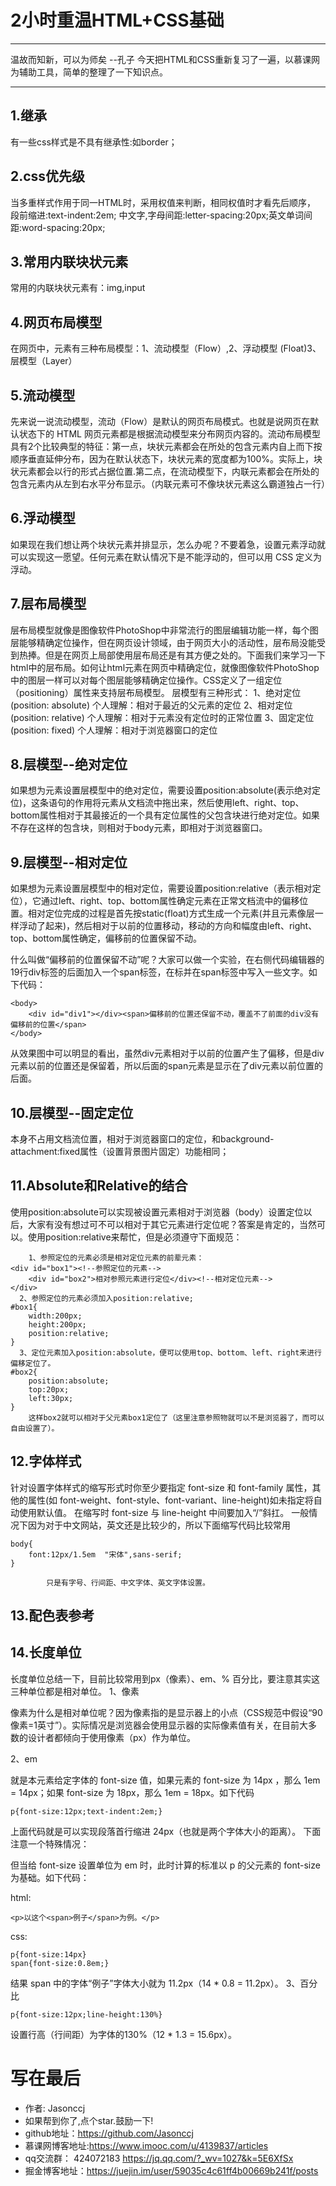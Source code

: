 # 2小时重温HTML+CSS基础

-----
温故而知新，可以为师矣        --孔子
今天把HTML和CSS重新复习了一遍，以慕课网为辅助工具，简单的整理了一下知识点。

-----

## 1.继承
有一些css样式是不具有继承性:如border；
## 2.css优先级
当多重样式作用于同一HTML时，采用权值来判断，相同权值时才看先后顺序，
段前缩进:text-indent:2em; 中文字,字母间距:letter-spacing:20px;英文单词间距:word-spacing:20px;
## 3.常用内联块状元素
常用的内联块状元素有：img,input
## 4.网页布局模型
在网页中，元素有三种布局模型：1、流动模型（Flow）,2、浮动模型 (Float)3、层模型（Layer）
## 5.流动模型
先来说一说流动模型，流动（Flow）是默认的网页布局模式。也就是说网页在默认状态下的 HTML 网页元素都是根据流动模型来分布网页内容的。流动布局模型具有2个比较典型的特征：第一点，块状元素都会在所处的包含元素内自上而下按顺序垂直延伸分布，因为在默认状态下，块状元素的宽度都为100%。实际上，块状元素都会以行的形式占据位置.第二点，在流动模型下，内联元素都会在所处的包含元素内从左到右水平分布显示。（内联元素可不像块状元素这么霸道独占一行）
## 6.浮动模型
如果现在我们想让两个块状元素并排显示，怎么办呢？不要着急，设置元素浮动就可以实现这一愿望。任何元素在默认情况下是不能浮动的，但可以用 CSS 定义为浮动。
## 7.层布局模型
层布局模型就像是图像软件PhotoShop中非常流行的图层编辑功能一样，每个图层能够精确定位操作，但在网页设计领域，由于网页大小的活动性，层布局没能受到热捧。但是在网页上局部使用层布局还是有其方便之处的。下面我们来学习一下html中的层布局。如何让html元素在网页中精确定位，就像图像软件PhotoShop中的图层一样可以对每个图层能够精确定位操作。CSS定义了一组定位（positioning）属性来支持层布局模型。
层模型有三种形式：
1、绝对定位(position: absolute) 个人理解：相对于最近的父元素的定位
2、相对定位(position: relative) 个人理解：相对于元素没有定位时的正常位置
3、固定定位(position: fixed) 个人理解：相对于浏览器窗口的定位
## 8.层模型--绝对定位
如果想为元素设置层模型中的绝对定位，需要设置position:absolute(表示绝对定位)，这条语句的作用将元素从文档流中拖出来，然后使用left、right、top、bottom属性相对于其最接近的一个具有定位属性的父包含块进行绝对定位。如果不存在这样的包含块，则相对于body元素，即相对于浏览器窗口。
## 9.层模型--相对定位
如果想为元素设置层模型中的相对定位，需要设置position:relative（表示相对定位），它通过left、right、top、bottom属性确定元素在正常文档流中的偏移位置。相对定位完成的过程是首先按static(float)方式生成一个元素(并且元素像层一样浮动了起来)，然后相对于以前的位置移动，移动的方向和幅度由left、right、top、bottom属性确定，偏移前的位置保留不动。



什么叫做“偏移前的位置保留不动”呢？大家可以做一个实验，在右侧代码编辑器的19行div标签的后面加入一个span标签，在标并在span标签中写入一些文字。如下代码：
```
<body>
    <div id="div1"></div><span>偏移前的位置还保留不动，覆盖不了前面的div没有偏移前的位置</span>
</body>
```


从效果图中可以明显的看出，虽然div元素相对于以前的位置产生了偏移，但是div元素以前的位置还是保留着，所以后面的span元素是显示在了div元素以前位置的后面。
## 10.层模型--固定定位
本身不占用文档流位置，相对于浏览器窗口的定位，和background-attachment:fixed属性（设置背景图片固定）功能相同；
## 11.Absolute和Relative的结合
使用position:absolute可以实现被设置元素相对于浏览器（body）设置定位以后，大家有没有想过可不可以相对于其它元素进行定位呢？答案是肯定的，当然可以。使用position:relative来帮忙，但是必须遵守下面规范：
```
    1、参照定位的元素必须是相对定位元素的前辈元素：
<div id="box1"><!--参照定位的元素-->
    <div id="box2">相对参照元素进行定位</div><!--相对定位元素-->
</div>
  2、参照定位的元素必须加入position:relative;
#box1{
    width:200px;
    height:200px;
    position:relative;        
}
  3、定位元素加入position:absolute，便可以使用top、bottom、left、right来进行偏移定位了。
#box2{
    position:absolute;
    top:20px;
    left:30px;         
}
    这样box2就可以相对于父元素box1定位了（这里注意参照物就可以不是浏览器了，而可以自由设置了）。
```

## 12.字体样式
针对设置字体样式的缩写形式时你至少要指定 font-size 和 font-family 属性，其他的属性(如 font-weight、font-style、font-variant、line-height)如未指定将自动使用默认值。
            在缩写时 font-size 与 line-height 中间要加入“/”斜扛。
            一般情况下因为对于中文网站，英文还是比较少的，所以下面缩写代码比较常用
```
body{
    font:12px/1.5em  "宋体",sans-serif;
}
```

            只是有字号、行间距、中文字体、英文字体设置。
## 13.配色表参考

## 14.长度单位
长度单位总结一下，目前比较常用到px（像素）、em、% 百分比，要注意其实这三种单位都是相对单位。
1、像素

像素为什么是相对单位呢？因为像素指的是显示器上的小点（CSS规范中假设“90像素=1英寸”）。实际情况是浏览器会使用显示器的实际像素值有关，在目前大多数的设计者都倾向于使用像素（px）作为单位。

2、em

就是本元素给定字体的 font-size 值，如果元素的 font-size 为 14px ，那么 1em = 14px；如果 font-size 为 18px，那么 1em = 18px。如下代码

```
p{font-size:12px;text-indent:2em;}
```
上面代码就是可以实现段落首行缩进 24px（也就是两个字体大小的距离）。
下面注意一个特殊情况：

但当给 font-size 设置单位为 em 时，此时计算的标准以 p 的父元素的 font-size 为基础。如下代码：

html:

```
<p>以这个<span>例子</span>为例。</p>
```
css:
```
p{font-size:14px}
span{font-size:0.8em;}
```
结果 span 中的字体“例子”字体大小就为 11.2px（14 * 0.8 = 11.2px）。
3、百分比
```
p{font-size:12px;line-height:130%}
```
设置行高（行间距）为字体的130%（12 * 1.3 = 15.6px）。


# 写在最后
- 作者: Jasonccj
- 如果帮到你了,点个star.鼓励一下!
- github地址：https://github.com/Jasonccj
- 慕课网博客地址:https://www.imooc.com/u/4139837/articles
- qq交流群： 424072183   https://jq.qq.com/?_wv=1027&k=5E6XfSx
- 掘金博客地址：https://juejin.im/user/59035c4c61ff4b00669b241f/posts
